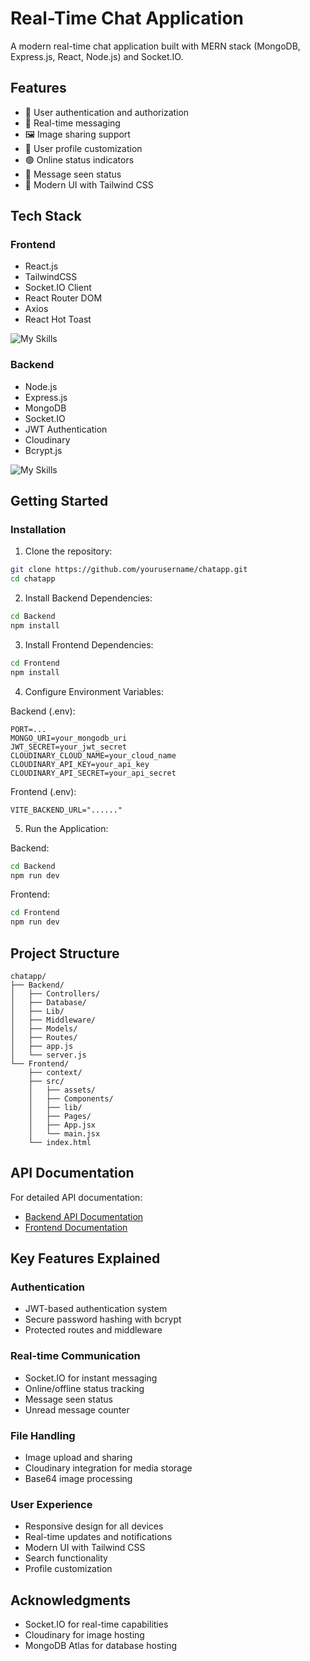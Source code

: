 # Real-Time Chat Application

A modern real-time chat application built with MERN stack (MongoDB, Express.js, React, Node.js) and Socket.IO.

## Features

- 🔐 User authentication and authorization
- 💬 Real-time messaging
- 🖼️ Image sharing support
- 👤 User profile customization
- 🟢 Online status indicators
- 👀 Message seen status
- 🎨 Modern UI with Tailwind CSS

## Tech Stack



### Frontend
- React.js
- TailwindCSS
- Socket.IO Client
- React Router DOM
- Axios
- React Hot Toast

![My Skills](https://skillicons.dev/icons?i=html,tailwindcss,react,socket&theme=light&perline=3) 
### Backend
- Node.js
- Express.js
- MongoDB
- Socket.IO
- JWT Authentication
- Cloudinary
- Bcrypt.js
  
![My Skills](https://skillicons.dev/icons?i=nodejs,express,mongodb,&theme=light&perline=3)

## Getting Started

### Installation

1. Clone the repository:
```bash
git clone https://github.com/yourusername/chatapp.git
cd chatapp
```

2. Install Backend Dependencies:
```bash
cd Backend
npm install
```

3. Install Frontend Dependencies:
```bash
cd Frontend
npm install
```

4. Configure Environment Variables:

Backend (.env):
```env
PORT=...
MONGO_URI=your_mongodb_uri
JWT_SECRET=your_jwt_secret
CLOUDINARY_CLOUD_NAME=your_cloud_name
CLOUDINARY_API_KEY=your_api_key
CLOUDINARY_API_SECRET=your_api_secret
```

Frontend (.env):
```env
VITE_BACKEND_URL="......"
```

5. Run the Application:

Backend:
```bash
cd Backend
npm run dev
```

Frontend:
```bash
cd Frontend
npm run dev
```

## Project Structure

```
chatapp/
├── Backend/
│   ├── Controllers/
│   ├── Database/
│   ├── Lib/
│   ├── Middleware/
│   ├── Models/
│   ├── Routes/
│   ├── app.js
│   └── server.js
└── Frontend/
    ├── context/
    ├── src/
    │   ├── assets/
    │   ├── Components/
    │   ├── lib/
    │   ├── Pages/
    │   ├── App.jsx
    │   └── main.jsx
    └── index.html
```

## API Documentation

For detailed API documentation:
- [Backend API Documentation](Backend/ReadMe.md)
- [Frontend Documentation](Frontend/ReadMe.md)


## Key Features Explained

### Authentication
- JWT-based authentication system
- Secure password hashing with bcrypt
- Protected routes and middleware

### Real-time Communication
- Socket.IO for instant messaging
- Online/offline status tracking
- Message seen status
- Unread message counter

### File Handling
- Image upload and sharing
- Cloudinary integration for media storage
- Base64 image processing

### User Experience
- Responsive design for all devices
- Real-time updates and notifications
- Modern UI with Tailwind CSS
- Search functionality
- Profile customization


## Acknowledgments

- Socket.IO for real-time capabilities
- Cloudinary for image hosting
- MongoDB Atlas for database hosting